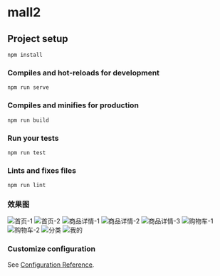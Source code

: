 # mall2

## Project setup
```
npm install
```

### Compiles and hot-reloads for development
```
npm run serve
```

### Compiles and minifies for production
```
npm run build
```

### Run your tests
```
npm run test
```

### Lints and fixes files
```
npm run lint
```
### 效果图
![首页-1](http://m.qpic.cn/psc?/V11fyEKe3iAPlm/JrH0YF1q0ixQX3HL9y*6kvJ1CcHLdZ08LHs98Hzgw1.eIo0eXNdnrNbndM*5MOkwuY4Wsbw28a8RThfOMscJTg!!/mnull&bo=PwE0AgAAAAADByo!&rf=photolist&t=5)
![首页-2](http://m.qpic.cn/psc?/V11fyEKe3iAPlm/lX1BhdNAWy*lo8EgHnGEzrHCaKiyGXK3iXyOTEJ3YMcAwf3pN31WapaS*MRHWTFtJM13ZI2NMJhjK5b6BYePJqPoMzu8CMcJu178VD468KM!/b&bo=QQE5AgAAAAADJ3k!&rf=viewer_4)
![商品详情-1](http://m.qpic.cn/psc?/V11fyEKe3iAPlm/lX1BhdNAWy*lo8EgHnGEzrtTajjoDTYTsnIzgcFkn3Tg5TNOBjBy2sEbln4k*IqSVNtI685zbUbsKyWHhPtkxN8XX5NFU3QDOSKtacpnJRg!/b&bo=QQE5AgAAAAADJ3k!&rf=viewer_4)
![商品详情-2](http://m.qpic.cn/psc?/V11fyEKe3iAPlm/lX1BhdNAWy*lo8EgHnGEzt5UVhaHwYerCTimbBFavuV1QnuRmp.s40dsngYDV3NDUSSZ0ZcHSaDXov1bQ.hhX2U.vNRySuTmn7wSGoe.XX4!/b&bo=QgE3AgAAAAADF0Q!&rf=viewer_4)
![商品详情-3](http://m.qpic.cn/psc?/V11fyEKe3iAPlm/lX1BhdNAWy*lo8EgHnGEzt*jo14N6j*A22WJo74sIpNj1PAWCJlJ0pa.apA0408VGFbC3yBaowWbMLEgyzlRJ8cU48I3pJ.87HDzNOGFu4c!/b&bo=QQE3AgAAAAADJ3c!&rf=viewer_4)
![购物车-1](http://m.qpic.cn/psc?/V11fyEKe3iAPlm/lX1BhdNAWy*lo8EgHnGEzq0GVvyoM9fGheSqgwcgkvhDlskEjqo2LIWdk*nNZ0jPe1sa5.rJnvAoXm1GdLuaMvR1Yu.6qjgYq*5idhIXbPg!/b&bo=QQE3AgAAAAADF0c!&rf=viewer_4)
![购物车-2](http://m.qpic.cn/psc?/V11fyEKe3iAPlm/lX1BhdNAWy*lo8EgHnGEzluC6uffgPW1q6b7ZdK2daf3JM*6MTvWR70JPaqXPX6h37FsrJN2*oHIBcKLR3CtaBaOf4pjM0TiLmF8iB71vew!/b&bo=RAE3AgAAAAADF0I!&rf=viewer_4)
![分类](http://m.qpic.cn/psc?/V11fyEKe3iAPlm/lX1BhdNAWy*lo8EgHnGEzg39LGHxi3eStmdVcLXl.Xn8lPrvUMy4r2mDEntsrSSvVzehROlbqV3C5RkoIIgkiExN6McQNAB.HuMJUkXVhJQ!/b&bo=QgE5AgAAAAADF0o!&rf=viewer_4)
![我的](http://m.qpic.cn/psc?/V11fyEKe3iAPlm/lX1BhdNAWy*lo8EgHnGEzhTMR4LSeY1XFQWiTCjeJDVHLX5enIo1gSVIaolER*5jaO1J9AoCskVLftnUsNDNin0Cx1zeWIiES2mP68qFYlk!/b&bo=QQE4AgAAAAADF0g!&rf=viewer_4)
### Customize configuration
See [Configuration Reference](https://cli.vuejs.org/config/).

